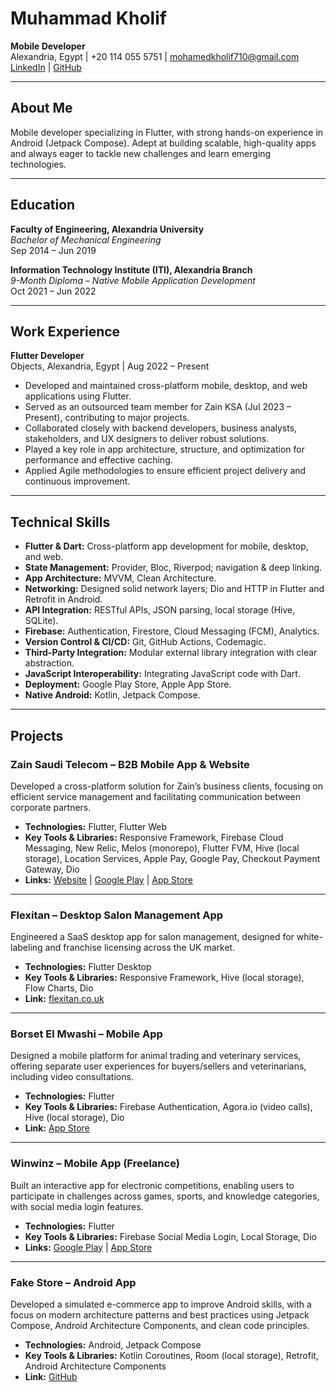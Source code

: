 # Muhammad Kholif
**Mobile Developer**  
Alexandria, Egypt | +20 114 055 5751 | mohamedkholif710@gmail.com  
[LinkedIn](https://www.linkedin.com/in/muhammad-kholif-149210238/) | [GitHub](https://github.com/muhammadkh242)

---

## About Me

Mobile developer specializing in Flutter, with strong hands-on experience in Android (Jetpack Compose). Adept at building scalable, high-quality apps and always eager to tackle new challenges and learn emerging technologies.

---

## Education

**Faculty of Engineering, Alexandria University**  
_Bachelor of Mechanical Engineering_  
Sep 2014 – Jun 2019

**Information Technology Institute (ITI), Alexandria Branch**  
_9-Month Diploma – Native Mobile Application Development_  
Oct 2021 – Jun 2022

---

## Work Experience

**Flutter Developer**  
Objects, Alexandria, Egypt | Aug 2022 – Present

- Developed and maintained cross-platform mobile, desktop, and web applications using Flutter.
- Served as an outsourced team member for Zain KSA (Jul 2023 – Present), contributing to major projects.
- Collaborated closely with backend developers, business analysts, stakeholders, and UX designers to deliver robust solutions.
- Played a key role in app architecture, structure, and optimization for performance and effective caching.
- Applied Agile methodologies to ensure efficient project delivery and continuous improvement.

---

## Technical Skills

- **Flutter & Dart:** Cross-platform app development for mobile, desktop, and web.
- **State Management:** Provider, Bloc, Riverpod; navigation & deep linking.
- **App Architecture:** MVVM, Clean Architecture.
- **Networking:** Designed solid network layers; Dio and HTTP in Flutter and Retrofit in Android.
- **API Integration:** RESTful APIs, JSON parsing, local storage (Hive, SQLite).
- **Firebase:** Authentication, Firestore, Cloud Messaging (FCM), Analytics.
- **Version Control & CI/CD:** Git, GitHub Actions, Codemagic.
- **Third-Party Integration:** Modular external library integration with clear abstraction.
- **JavaScript Interoperability:** Integrating JavaScript code with Dart.
- **Deployment:** Google Play Store, Apple App Store.
- **Native Android:** Kotlin, Jetpack Compose.

---

## Projects

### Zain Saudi Telecom – B2B Mobile App & Website

Developed a cross-platform solution for Zain’s business clients, focusing on efficient service management and facilitating communication between corporate partners.

- **Technologies:** Flutter, Flutter Web
- **Key Tools & Libraries:** Responsive Framework, Firebase Cloud Messaging, New Relic, Melos (monorepo), Flutter FVM, Hive (local storage), Location Services, Apple Pay, Google Pay, Checkout Payment Gateway, Dio
- **Links:** [Website](https://business.zain.sa/) | [Google Play](https://play.google.com/store/apps/details?id=com.sa.zain.business&pcampaignid=web_share) | [App Store](https://apps.apple.com/us/app/zain-business/id6450364727)

---

### Flexitan – Desktop Salon Management App

Engineered a SaaS desktop app for salon management, designed for white-labeling and franchise licensing across the UK market.

- **Technologies:** Flutter Desktop
- **Key Tools & Libraries:** Responsive Framework, Hive (local storage), Flow Charts, Dio
- **Link:** [flexitan.co.uk](https://flexitan.co.uk/)

---

### Borset El Mwashi – Mobile App

Designed a mobile platform for animal trading and veterinary services, offering separate user experiences for buyers/sellers and veterinarians, including video consultations.

- **Technologies:** Flutter
- **Key Tools & Libraries:** Firebase Authentication, Agora.io (video calls), Hive (local storage), Dio
- **Link:** [App Store](https://apps.apple.com/us/app/%D8%A8%D9%88%D8%B1%D8%B5%D8%A9-%D8%A7%D9%84%D9%85%D9%88%D8%A7%D8%B4%D9%8A/id1672053921)

---

### Winwinz – Mobile App (Freelance)

Built an interactive app for electronic competitions, enabling users to participate in challenges across games, sports, and knowledge categories, with social media login features.

- **Technologies:** Flutter
- **Key Tools & Libraries:** Firebase Social Media Login, Local Storage, Dio
- **Links:** [Google Play](https://play.google.com/store/apps/details?id=com.winwinz.winwinz&hl=en) | [App Store](https://apps.apple.com/kw/app/winwinz-%D9%88%D9%8A%D9%86-%D9%88%D9%8A%D9%86%D8%B2/id6462481813)

---

### Fake Store – Android App

Developed a simulated e-commerce app to improve Android skills, with a focus on modern architecture patterns and best practices using Jetpack Compose, Android Architecture Components, and clean code principles.

- **Technologies:** Android, Jetpack Compose
- **Key Tools & Libraries:** Kotlin Coroutines, Room (local storage), Retrofit, Android Architecture Components
- **Link:** [GitHub](https://github.com/muhammadkh242/fake-store)
